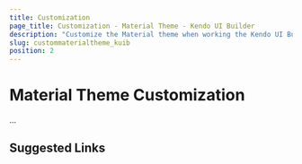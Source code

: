 ```yaml
---
title: Customization
page_title: Customization - Material Theme - Kendo UI Builder
description: "Customize the Material theme when working the Kendo UI Builder tool for creating and managing Angular and AngularJS-based web applications."
slug: custommaterialtheme_kuib
position: 2
---
```


# Material Theme Customization

...

## Suggested Links

